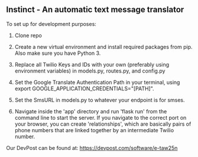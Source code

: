 ## Instinct - An automatic text message translator

To set up for development purposes:

1) Clone repo

2) Create a new virtual environment and install required packages from pip. Also make sure you have Python 3.

3) Replace all Twilio Keys and IDs with your own (preferably using environment variables) in models.py, routes.py, and config.py

4) Set the Google Translate Authentication Path in your terminal, using export GOOGLE_APPLICATION_CREDENTIALS="[PATH]".

5) Set the SmsURL in models.py to whatever your endpoint is for smses.

3) Navigate inside the 'app' directory and run 'flask run' from the command line to start the server. If you navigate to the correct port
on your browser, you can create 'relationships', which are basically pairs of phone numbers that are linked together by an intermediate Twilio number.

Our DevPost can be found at: https://devpost.com/software/e-taw25n

